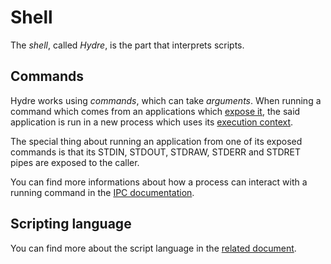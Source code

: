 # Shell

The _shell_, called _Hydre_, is the part that interprets scripts.

## Commands

Hydre works using _commands_, which can take _arguments_.
When running a command which comes from an applications which [expose it](../concepts/applications.md#commands), the said application is run in a new process which uses its [execution context](../specs/applications/context.md#execution-context).

The special thing about running an application from one of its exposed commands is that its STDIN, STDOUT, STDRAW, STDERR and STDRET pipes are exposed to the caller.

You can find more informations about how a process can interact with a running command in the [IPC documentation](../specs/ipc.md#interactive-usage).

## Scripting language

You can find more about the script language in the [related document](../specs/shell-scripting.md).
